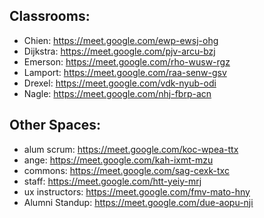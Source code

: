 Classrooms:
---

- Chien: https://meet.google.com/ewp-ewsj-ohg
- Dijkstra: https://meet.google.com/pjv-arcu-bzj
- Emerson: https://meet.google.com/rho-wusw-rgz 
- Lamport: https://meet.google.com/raa-senw-gsv
- Drexel: https://meet.google.com/vdk-nyub-odi
- Nagle: https://meet.google.com/nhj-fbrp-acn

Other Spaces:
---

- alum scrum: https://meet.google.com/koc-wpea-ttx 
- ange: https://meet.google.com/kah-ixmt-mzu
- commons: https://meet.google.com/sag-cexk-txc
- staff: https://meet.google.com/htt-yeiy-mrj
- ux instructors: https://meet.google.com/fmv-mato-hny
- Alumni Standup: https://meet.google.com/due-aopu-nji
